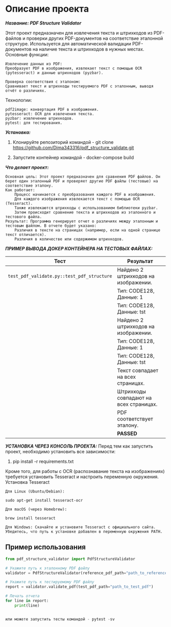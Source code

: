 # Описание проекта

***Название: PDF Structure Validator***

Этот проект предназначен для извлечения текста и штрихкодов из PDF-файлов и проверки других PDF-документов на соответствие эталонной структуре. Используется для автоматической валидации PDF-документов на наличие текста и штрихкодов в нужных местах.
Основные функции:

    Извлечение данных из PDF:
    Преобразует PDF в изображения, извлекает текст с помощью OCR (pytesseract) и данные штрихкодов (pyzbar).

    Проверка соответствия с эталоном:
    Сравнивает текст и штрихкоды тестируемого PDF с эталонным, выводя отчёт о различиях.

Технологии:

    pdf2image: конвертация PDF в изображения.
    pytesseract: OCR для извлечения текста.
    pyzbar: извлечение штрихкодов.
    pytest: для тестирования.

***Установка:***
1) Клонируйте репозиторий командой - git clone https://github.com/Dima343316/pdf_structure_validate.git

2) Запустите контейнер командой - docker-compose build


***Что делает проект:***

    Основная цель: Этот проект предназначен для сравнения PDF файлов. Он берет один эталонный PDF и проверяет другие PDF файлы (тестовые) на соответствие эталону.
    Как работает:
        Процесс начинается с преобразования каждого PDF в изображения.
        Для каждого изображения извлекается текст с помощью OCR (Tesseract).
        Также извлекаются штрихкоды с использованием библиотеки pyzbar.
        Затем происходит сравнение текста и штрихкодов из эталонного и тестового файла.
    Результат: Программа генерирует отчет о различиях между эталонным и тестовым файлом. В отчете будет указано:
        Различия в тексте на страницах (например, если на одной странице текст отличается).
        Различия в количестве или содержимом штрихкодов.

***ПРИМЕР ВЫВОДА ДОКЕР КОНТЕЙНЕРА НА ТЕСТОВЫХ ФАЙЛАХ:***

| **Тест**                                    | **Результат**                                                  |
|---------------------------------------------|---------------------------------------------------------------|
| `test_pdf_validate.py::test_pdf_structure`  | Найдено 2 штрихкодов на изображении.                           |
|                                             | Тип: CODE128, Данные: 1                                       |
|                                             | Тип: CODE128, Данные: tst                                     |
|                                             | Найдено 2 штрихкодов на изображении.                           |
|                                             | Тип: CODE128, Данные: 1                                       |
|                                             | Тип: CODE128, Данные: tst                                     |
|                                             | Текст совпадает на всех страницах.                            |
|                                             | Штрихкоды совпадают на всех страницах.                        |
|                                             | PDF соответствует эталону.                                    |
|                                             | **PASSED**                                                     |


***УСТАНОВКА ЧЕРЕЗ КОНСОЛЬ ПРОЕКТА:***
Перед тем как запустить проект, необходимо установить все зависимости:

1) pip install -r requirements.txt

Кроме того, для работы с OCR (распознавание текста на изображениях) требуется установить Tesseract и настроить переменную окружения.
Установка Tesseract

    Для Linux (Ubuntu/Debian):

    sudo apt-get install tesseract-ocr

    Для macOS (через Homebrew):

    brew install tesseract

    Для Windows: Скачайте и установите Tesseract с официального сайта. Убедитесь, что путь к установке добавлен в переменную окружения PATH.

## Пример использования

```python
from pdf_structure_validator import PdfStructureValidator

# Укажите путь к эталонному PDF файлу
validator = PdfStructureValidator(reference_pdf_path="path_to_reference_pdf")

# Укажите путь к тестируемому PDF файлу
report = validator.validate_pdf(test_pdf_path="path_to_test_pdf")

# Печать отчета
for line in report:
    print(line)


или можете запустить тесты командой - pytest -sv

